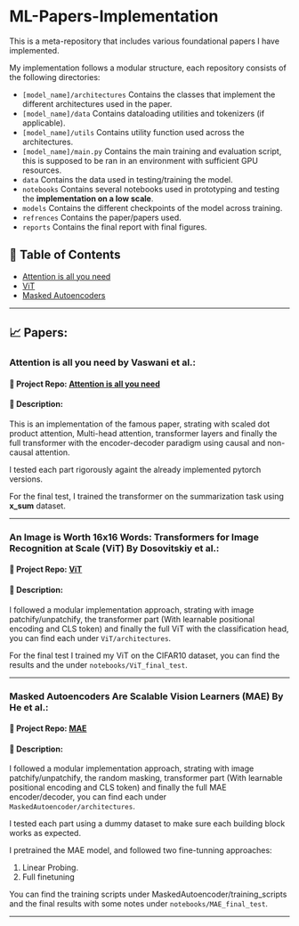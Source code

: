 # ML-Papers-Implementation
This is a meta-repository that includes various foundational papers I have implemented.

My implementation follows a modular structure, each repository consists of the following directories:

- `[model_name]/architectures` Contains the classes that implement the different architectures used in the paper.
- `[model_name]/data` Contains dataloading utilities and tokenizers (if applicable).
- `[model_name]/utils` Contains utility function used across the architectures.
- `[model_name]/main.py` Contains the main training and evaluation script, this is supposed to be ran in an environment with sufficient GPU resources.
- `data` Contains the data used in testing/training the model.
- `notebooks` Contains several notebooks used in prototyping and testing the **implementation on a low scale**.
- `models` Contains the different checkpoints of the model across training.
- `refrences` Contains the paper/papers used.
- `reports` Contains the final report with final figures. 


## 📌 Table of Contents
- [Attention is all you need](#attention-is-all-you-need-by-vaswani-et-al.)
- [ViT](#an-image-is-worth-16x16-words:-transformers-for-image-recognition-at-scale-(vit)-by-dosovitskiy-et-al.)
- [Masked Autoencoders](#masked-autoencoders-are-scalable-vision-leearners-(MAE)-by-he-et-al.)

---

## 📈 Papers:

### Attention is all you need by Vaswani et al.:

#### 📂 **Project Repo:** [Attention is all you need](https://github.com/fadibenz/Attention-is-all-you-need)
#### 📝 **Description:** 

This is an implementation of the famous paper, strating with scaled dot product attention, Multi-head attention, transformer layers and finally the full transformer with the encoder-decoder paradigm using causal and non-causal attention.

I tested each part rigorously againt the already implemented pytorch versions.

For the final test, I trained the transformer on the summarization task using **x_sum** dataset.

---

### An Image is Worth 16x16 Words: Transformers for Image Recognition at Scale (ViT) By Dosovitskiy et al.:

#### 📂 **Project Repo:** [ViT](https://github.com/fadibenz/ViT)
#### 📝 **Description:**  

I followed a modular implementation approach, strating with image patchify/unpatchify, the transformer part (With learnable positional encoding and CLS token) and finally the full ViT with the classification head, you can find each under `ViT/architectures`. 

For the final test I trained my ViT on the CIFAR10 dataset, you can find the results and the  under `notebooks/ViT_final_test`.

---

### Masked Autoencoders Are Scalable Vision Learners (MAE) By He et al.:
#### 📂 **Project Repo:** [MAE]()
#### 📝 **Description:**

I followed a modular implementation approach, strating with image patchify/unpatchify, the random masking,  transformer part (With learnable positional encoding and CLS token) and finally the full MAE encoder/decoder, you can find each under `MaskedAutoencoder/architectures`.

I tested each part using a dummy dataset to make sure each building block works as expected.

I pretrained the MAE model, and followed two fine-tunning approaches:

1. Linear Probing. 
2. Full finetuning

You can find the training scripts under MaskedAutoencoder/training_scripts and the final results with some notes under `notebooks/MAE_final_test`.

---
